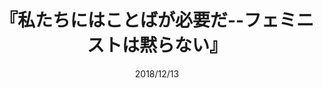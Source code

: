 ---
title: "『私たちにはことばが必要だ--フェミニストは黙らない』"
description: "韓国社会で可視化され始めた性差別の問題。本書は差別問題て苦しむ女性たちのための日常会話のマニュアル書です。なせ差別が存在するのか、男性のことばにカチンとするのか。実際の 体験から問題を読み解き、自分たちのことばで対策を提案、「なにもかも女性嫌悪!」「セクシストにダメ出しする」など力強く痛快な表現で、フェミニスムを提言しています"
date: 2018/12/13
shorttitle: ""
authors: ['']
publishDate: ""
ENTRYTYPE: "基礎演習テキスト100"
series:
- 早稲田大学必修基礎演習テキスト100(2020年度)
tags: 
- 
category: 
- 
# publisher: "Self-Published"
image: 
pinned : true
draft: false
hideToc: false
enableToc: true
enableTocContent: false
copyright: "All rights reserved"
---